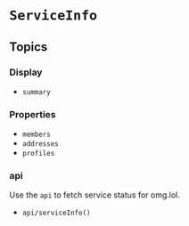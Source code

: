 # ``ServiceInfo``

## Topics

### Display

- ``summary``

### Properties

- ``members``
- ``addresses``
- ``profiles``

### api

Use the ``api`` to fetch service status for omg.lol.

- ``api/serviceInfo()``
